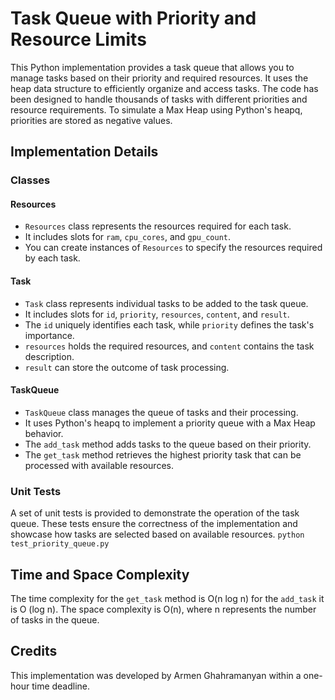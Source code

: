 # Task Queue with Priority and Resource Limits

This Python implementation provides a task queue that allows you to manage tasks based on their priority and required resources. It uses the heap data structure to efficiently organize and access tasks. The code has been designed to handle thousands of tasks with different priorities and resource requirements. To simulate a Max Heap using Python's heapq, priorities are stored as negative values.

## Implementation Details

### Classes

#### Resources
- `Resources` class represents the resources required for each task.
- It includes slots for `ram`, `cpu_cores`, and `gpu_count`.
- You can create instances of `Resources` to specify the resources required by each task.

#### Task
- `Task` class represents individual tasks to be added to the task queue.
- It includes slots for `id`, `priority`, `resources`, `content`, and `result`.
- The `id` uniquely identifies each task, while `priority` defines the task's importance.
- `resources` holds the required resources, and `content` contains the task description.
- `result` can store the outcome of task processing.

#### TaskQueue
- `TaskQueue` class manages the queue of tasks and their processing.
- It uses Python's heapq to implement a priority queue with a Max Heap behavior.
- The `add_task` method adds tasks to the queue based on their priority.
- The `get_task` method retrieves the highest priority task that can be processed with available resources.

### Unit Tests

A set of unit tests is provided to demonstrate the operation of the task queue. These tests ensure the correctness of the implementation and showcase how tasks are selected based on available resources.
`python test_priority_queue.py`

## Time and Space Complexity

The time complexity for the `get_task` method is O(n log n) for the `add_task` it is O (log n). The space complexity is O(n), where n represents the number of tasks in the queue.

## Credits

This implementation was developed by Armen Ghahramanyan within a one-hour time deadline.
